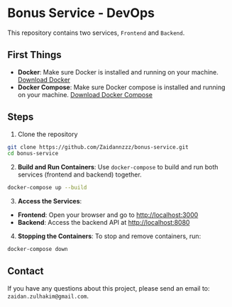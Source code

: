 # Bonus Service - DevOps

This repository contains two services, `Frontend` and `Backend`.

## First Things

- **Docker**: Make sure Docker is installed and running on your machine. [Download Docker](https://www.docker.com/products/docker-desktop/)
- **Docker Compose**: Make sure Docker compose is installed and running on your machine. [Download Docker Compose](https://docs.docker.com/compose/install/)


## Steps

1. Clone the repository

```bash
git clone https://github.com/Zaidannzzz/bonus-service.git
cd bonus-service
```

2. **Build and Run Containers**: Use `docker-compose` to build and run both services (frontend and backend) together.

```bash
docker-compose up --build
```

3. **Access the Services**:

- **Frontend**: Open your browser and go to [http://localhost:3000](http://localhost:3000)
- **Backend**: Access the backend API at [http://localhost:8080](http://localhost:8080)

4. **Stopping the Containers**: To stop and remove containers, run:

```bash
docker-compose down
```


## Contact
If you have any questions about this project, please send an email to: `zaidan.zulhakim@gmail.com`.